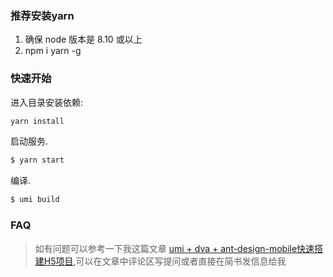 ### 推荐安装yarn
1. 确保 node 版本是 8.10 或以上
2. npm i yarn -g

### 快速开始

进入目录安装依赖:

```bash
yarn install
```

启动服务.

```bash
$ yarn start
```

编译.

```bash
$ umi build
```
### FAQ
> 如有问题可以参考一下我这篇文章 [umi + dva + ant-design-mobile快速搭建H5项目](https://www.jianshu.com/p/59099cb3e28d),可以在文章中评论区写提问或者直接在简书发信息给我




